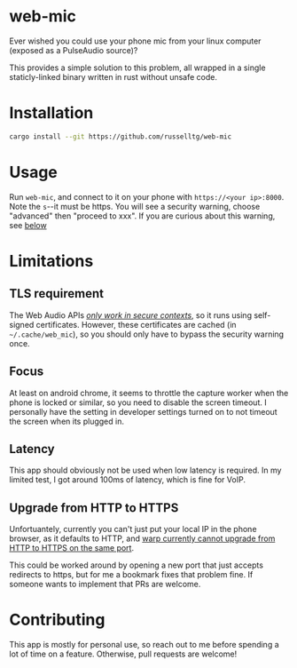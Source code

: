 # web-mic

Ever wished you could use your phone mic from your linux computer (exposed as a PulseAudio source)?

This provides a simple solution to this problem, all wrapped in a single staticly-linked binary written in rust without unsafe code.

# Installation

```bash
cargo install --git https://github.com/russelltg/web-mic
```

# Usage

Run `web-mic`, and connect to it on your phone with `https://<your ip>:8000`. Note the `s`--it must be https. 
You will see a security warning, choose "advanced" then "proceed to xxx". If you are curious about this warning,
see [below](#TLS-Requirement)


# Limitations

## TLS requirement

The Web Audio APIs [_only work in secure contexts_](https://developer.mozilla.org/en-US/docs/Web/API/AudioWorkletNode), so it runs using self-signed certificates. 
However, these certificates are cached (in `~/.cache/web_mic`), so you should only have to bypass the security warning once.

## Focus

At least on android chrome, it seems to throttle the capture worker when the phone is locked or similar, so you need to disable the screen timeout.
I personally have the setting in developer settings turned on to not timeout the screen when its plugged in.

## Latency

This app should obviously not be used when low latency is required. In my limited test, I got around 100ms of latency, which is fine for VoIP.

## Upgrade from HTTP to HTTPS

Unfortuantely, currently you can't just put your local IP in the phone browser, as it defaults to HTTP, and [warp currently cannot upgrade from HTTP to HTTPS on the same port](https://github.com/seanmonstar/warp/pull/431).

This could be worked around by opening a new port that just accepts redirects to https, but for me a bookmark fixes that problem fine. If someone wants to implement that PRs are welcome.

# Contributing

This app is mostly for personal use, so reach out to me before spending a lot of time on a feature. Otherwise, pull requests are welcome!
